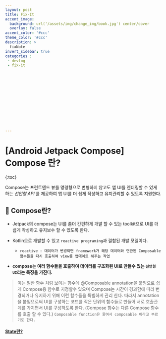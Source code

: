 ```yaml
---
layout: post
title: Fix-It
accent_image: 
  background: url('/assets/img/change_img/book.jpg') center/cover
  overlay: false
accent_color: '#ccc'
theme_color: '#ccc'
description: >
  fixNote
invert_sidebar: true
categories :
 - devlog
 - fix-it














---
```


# [Android Jetpack Compose] Compose 란?

{:toc}

Compose는 프런트엔드 뷰를 명령형으로 변형하지 않고도 앱 UI를 렌더링할 수 있게 하는 *선언형 API* 를 제공하여 앱 UI를 더 쉽게 작성하고 유지관리할 수 있도록 지원한다. 



## 📌 Compose란?

- Jetpack의 compose는 UI를 좀더 간편하게 개발 할 수 있는 toolkit으로 UI를 더 쉽게 작성하고 유지보수 할 수 있도록 한다.
- Kotlin으로 개발할 수 있고 `reactive programing`과 결합된 개발 모델이다.
  - `reactive : 데이터가 변경되면 framework가 해당 데이터와 연관된 Composable 함수들을 다시 호출하여 view를 업데이트 해주는 작업`

- **compose는 여러 함수들을 호출하여 데이터를 구조화된 UI로 만들수 있는 `선언형 UI`라는 특징을 가진다.**

> 이는 일반 함수 처럼 보이는 함수에 @Composable annotation을 붙임으로 쉽게 Compose용 함수로 지정할수 있으며 Compose는 시간이 경과함에 따라 변경되거나 유지하기 위해 이런 함수들을 특별하게 관리 한다. 따라서 annotation을 붙임으로써 UI를 구성하는 코드를 작은 단위의 함수들로 만들어 서로 호출관계를 가지면서 UI를 구성하도록 한다. (Compose 함수는 다른 Compose 함수를 호출 할 수 있다.)
>  `Composable function은 줄여서 composable 이라고 부르기도 한다.`



#### [State란?]()

